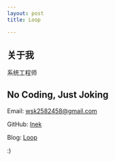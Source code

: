 ```yaml
---
layout: post
title: Loop

---
```


## 关于我

系统工程师
## No Coding, Just Joking

Email: [wsk2582458@gmail.com](mailTo:wsk2582458@gmail.com)

GitHub: [lnek](https://github.com/lnek)

Blog: [Loop](https://lnek.github.io)

:)
 

